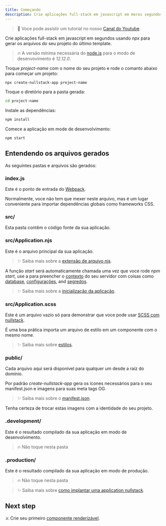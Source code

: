 ```yaml
---
title: Começando
description: Crie aplicações full-stack em javascript em meros segundos
---
```


> 📌 Voce pode assistir um tutorial no nosso [Canal do Youtube](https://www.youtube.com/watch?v=ieLVXZGXUkI&list=PL5ylYELQy1hz1tcnZcP44xRxETpH9bTUe).

Crie aplicações full-stack em javascript em segundos usando *npx* para gerar os arquivos do seu projeto do último template.

> 🔥 A versão mínima necessária do [node.js](https://nodejs.org) para o modo de desenvovimento é *12.12.0*.

Troque *project-name* com o nome do seu projeto e rode o comanto abaixo para começar um projeto: 

```sh
npx create-nullstack-app project-name
```

Troque o diretório para a pasta gerada:

```sh
cd project-name
```

Instale as dependências:

```sh
npm install
```

Comece a aplicação em mode de desenvolvimento:

```sh
npm start
```

## Entendendo os arquivos gerados

As seguintes pastas e arquivos são gerados:

### index.js

Este é o ponto de entrada do [Webpack](https://webpack.js.org).

Normalmente, voce não tem que mexer neste arquivo, mas é um lugar conveniente para importar dependências globais como frameworks CSS.

### src/

Esta pasta contêm o código fonte da sua aplicação.

### src/Application.njs

Este é o arquivo principal da sua aplicação.

>✨ Saiba mais sobre a [extensão de arquivo njs](/njs-file-extension "Nullstack Javascript").

A função *start* será automaticamente chamada uma vez que voce rode *npm start*, use a para preencher o [contexto](/context) do seu servidor com coisas como [database](/how-to-use-mongodb-with-nullstack), [configurações](/context-settings), and [segredos](/context-secrets).

>✨ Saiba mais sobre a [inicialização da aplicação](/application-startup).

### src/Application.scss

Este é um arquivo vazio só para demonstrar que voce pode usar [SCSS com nullstack](/styles).

É uma boa prática importa um arquivo de estilo em um componente com o mesmo nome.

>✨ Saiba mais sobre [estilos](/styles).

### public/

Cada arquivo aqui será disponível para qualquer um desde a raíz do domínio.

Por padrão *create-nullstack-app* gera os ícones necessários para o seu manifest.json e imagens para suas meta tags OG.

>✨ Saiba mais sobre o [manifest.json](/context-project).

Tenha certeza de trocar estas imagens com a identidade do seu projeto.

### .development/

Este é o resultado compilado da sua aplicação em modo de desenvolvimento.

> 🔥 Não toque nesta pasta

### .production/

Este é o resultado compilado da sua aplicação em modo de produção.

> 🔥 Não toque nesta pasta

>✨ Saiba mais sobre [como implantar uma application nullstack](/how-to-deploy-a-nullstack-application).

## Next step

⚔ Crie seu primeiro [componente renderizável](/renderable-components).
